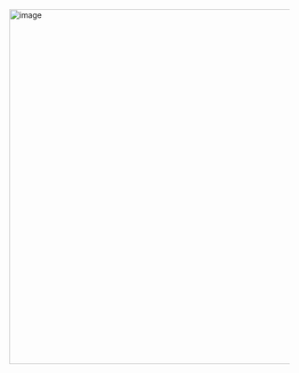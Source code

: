 <img width="1254" height="638" alt="image" src="https://github.com/user-attachments/assets/ac7e49aa-268b-4dda-88a2-dc5359399b0b" />
